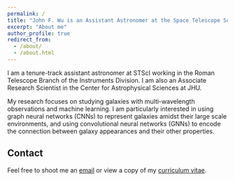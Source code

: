 ```yaml
---
permalink: /
title: "John F. Wu is an Assistant Astronomer at the Space Telescope Science Institute"
excerpt: "About me"
author_profile: true
redirect_from: 
  - /about/
  - /about.html
---
```


I am a tenure-track assistant astronomer at STScI working in the Roman Telescope Branch of the Instruments Division. I am also an Associate Research Scientist in the Center for Astrophysical Sciences at JHU.

My research focuses on studying galaxies with multi-wavelength observations and machine learning. I am particularly interested in using graph neural networks (CNNs) to represent galaxies amidst their large scale environments, and using convolutional neural networks (GNNs) to encode the connection between galaxy appearances and their other properties.


Contact
------
Feel free to shoot me an [email](mailto:jowu@stsci.edu) or view a copy of my [curriculum vitae](JFWuCV.pdf).
